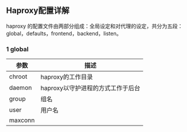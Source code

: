 ## Haproxy配置详解

haproxy 的配置文件由两部分组成：全局设定和对代理的设定，共分为五段：global，defaults，frontend，backend，listen。



### 1 global



| 参数    | 描述                              |
| ------- | --------------------------------- |
| chroot  | haproxy的工作目录                 |
| daemon  | haproxy以守护进程的方式工作于后台 |
| group   | 组名                              |
| user    | 用户名                            |
| maxconn |                                   |

